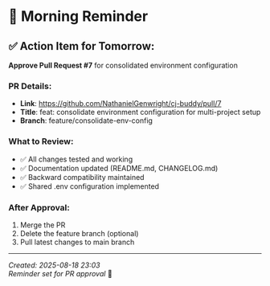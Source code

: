 # 🌅 Morning Reminder

## ✅ Action Item for Tomorrow:
**Approve Pull Request #7** for consolidated environment configuration

### PR Details:
- **Link**: https://github.com/NathanielGenwright/cj-buddy/pull/7
- **Title**: feat: consolidate environment configuration for multi-project setup
- **Branch**: feature/consolidate-env-config

### What to Review:
- ✅ All changes tested and working
- ✅ Documentation updated (README.md, CHANGELOG.md)
- ✅ Backward compatibility maintained
- ✅ Shared .env configuration implemented

### After Approval:
1. Merge the PR
2. Delete the feature branch (optional)
3. Pull latest changes to main branch

---
*Created: 2025-08-18 23:03*  
*Reminder set for PR approval* 📝